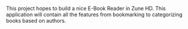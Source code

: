 This project hopes to build a nice E-Book Reader in Zune HD. This application will contain all the features from bookmarking to categorizing books based on authors.